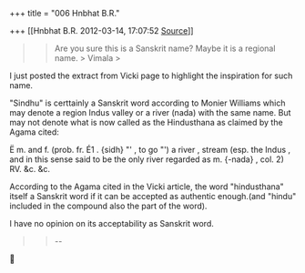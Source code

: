 +++
title = "006 Hnbhat B.R."

+++
[[Hnbhat B.R.	2012-03-14, 17:07:52 [Source](https://groups.google.com/g/samskrita/c/Ws-Uv-yuak0)]]



> 
> > 
> > Are you sure this is a Sanskrit name? Maybe it is a regional name. >
> Vimala >
> 
> > 
> > 

  

  

I just posted the extract from Vicki page to highlight the inspiration for such name.

  

"Sindhu" is certtainly a Sanskrit word according to Monier Williams which may denote a region Indus valley or a river (nada) with the same name. But may not denote what is now called as the Hindusthana as claimed by the Agama cited:

  

Ë m. and f. (prob. fr. É1 . {sidh} "' , to go "') a river , stream (esp. the Indus , and in this sense said to be the only river regarded as m.
{-nada} , col. 2) RV. &c. &c.  

  

According to the Agama cited in the Vicki article, the word "hindusthana" itself a Sanskrit word if it can be accepted as authentic enough.(and "hindu" included in the compound also the part of the word).

  

I have no opinion on its acceptability as Sanskrit word.

  



> 
> > 
> > --
> > 
> > 



